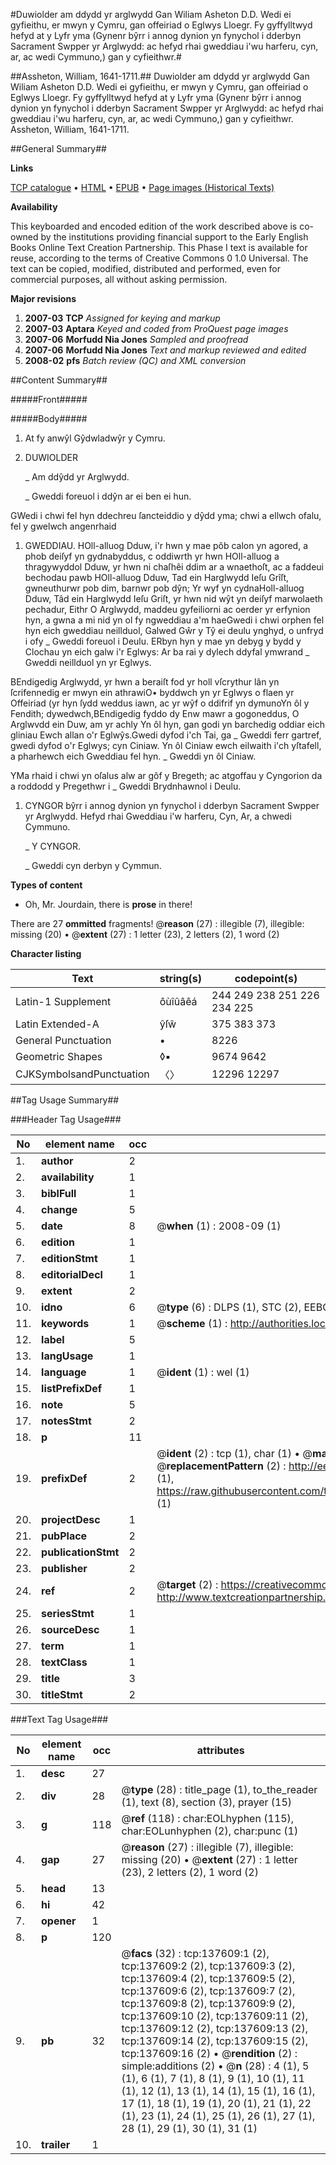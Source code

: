 #Duwiolder am ddydd yr arglwydd Gan Wiliam Asheton D.D. Wedi ei gyfieithu, er mwyn y Cymru, gan offeiriad o Eglwys Lloegr. Fy gyffylltwyd hefyd at y Lyfr yma (Gynenr bŷrr i annog dynion yn fynychol i dderbyn Sacrament Swpper yr Arglwydd: ac hefyd rhai gweddiau i'wu harferu, cyn, ar, ac wedi Cymmuno,) gan y cyfieithwr.#

##Assheton, William, 1641-1711.##
Duwiolder am ddydd yr arglwydd Gan Wiliam Asheton D.D. Wedi ei gyfieithu, er mwyn y Cymru, gan offeiriad o Eglwys Lloegr. Fy gyffylltwyd hefyd at y Lyfr yma (Gynenr bŷrr i annog dynion yn fynychol i dderbyn Sacrament Swpper yr Arglwydd: ac hefyd rhai gweddiau i'wu harferu, cyn, ar, ac wedi Cymmuno,) gan y cyfieithwr.
Assheton, William, 1641-1711.

##General Summary##

**Links**

[TCP catalogue](http://www.ota.ox.ac.uk/tcp/)  • 
[HTML](http://tei.it.ox.ac.uk/tcp/Texts-HTML/free/A75/A75742.html)  • 
[EPUB](http://tei.it.ox.ac.uk/tcp/Texts-EPUB/free/A75/A75742.epub) • 
[Page images (Historical Texts)](https://data.historicaltexts.jisc.ac.uk/view?pubId=eebo-99897977e&pageId=eebo-99897977e-137609-1)

**Availability**

This keyboarded and encoded edition of the
	       work described above is co-owned by the institutions
	       providing financial support to the Early English Books
	       Online Text Creation Partnership. This Phase I text is
	       available for reuse, according to the terms of Creative
	       Commons 0 1.0 Universal. The text can be copied,
	       modified, distributed and performed, even for
	       commercial purposes, all without asking permission.

**Major revisions**

1. __2007-03__ __TCP__ *Assigned for keying and markup*
1. __2007-03__ __Aptara__ *Keyed and coded from ProQuest page images*
1. __2007-06__ __Morfudd Nia Jones__ *Sampled and proofread*
1. __2007-06__ __Morfudd Nia Jones__ *Text and markup reviewed and edited*
1. __2008-02__ __pfs__ *Batch review (QC) and XML conversion*

##Content Summary##

#####Front#####

#####Body#####

1. At fy anwŷl Gŷdwladwŷr y Cymru.

1. DUWIOLDER

    _ Am ddŷdd yr Arglwydd.

    _ Gweddi foreuol i ddŷn ar ei ben ei hun.

GWedi i chwi fel hyn ddechreu ſancteiddio y
dŷdd yma; chwi a ellwch ofalu, fel y gwelwch
angenrhaid
1. GWEDDIAU.
HOll-alluog Dduw, i'r hwn y mae pôb calon
yn agored, a phob deiſyf yn gydnabyddus,
c oddiwrth yr hwn
HOll-alluog a thragywyddol Dduw, yr hwn
ni chaſhêi ddim ar a wnaethoſt, ac a faddeui
bechodau pawb HOll-alluog Dduw, Tad ein Harglwydd Ieſu
Grîſt, gwneuthurwr pob dim, barnwr pob
dŷn; Yr wyf yn cydnaHoll-alluog Dduw, Tâd ein Harglwydd Ieſu
Griſt, yr hwn nid wŷt yn deiſyf marwolaeth
pechadur, Eithr O Arglwydd, maddeu gyfeiliorni ac oerder yr
erfynion hyn, a gwna a mi nid yn ol fy
ngweddiau a'm haeGwedi i chwi orphen fel hyn eich gweddiau
neillduol, Galwed Gŵr y Tŷ ei deulu ynghyd, o
unfryd i ofy
    _ Gweddi foreuol i Deulu.
ERbyn hyn y mae yn debyg y bydd y Clochau
yn eich galw i'r Eglwys: Ar ba rai y
dylech ddyfal ymwrand
    _ Gweddi neillduol yn yr Eglwys.

BEndigedig Arglwydd, yr hwn a beraiſt fod
yr holl vſcrythur lân yn ſcrifennedig er
mwyn ein athrawiO• byddwch yn yr Eglwys o flaen yr Offeiriad
(yr hyn ſydd weddus iawn, ac yr wŷf o
ddifrif yn dymunoYn ôl y Fendith; dywedwch,BEndigedig fyddo dy Enw mawr a gogoneddus,
O Arglwvdd ein Duw, am yr achly
Yn ôl hyn, gan godi yn barchedig oddiar
eich gliniau Ewch allan o'r Eglwŷs.Gwedi dyfod i'ch Tai, ga
    _ Gweddi ferr gartref, gwedi dyfod o'r
Eglwys; cyn Ciniaw.
Yn ôl Ciniaw ewch eilwaith i'ch yſtafell, a
pharhewch eich Gweddiau fel hyn.
    _ Gweddi yn ôl Ciniaw.

YMa rhaid i chwi yn oſalus alw ar gôf y
Bregeth; ac atgoffau y Cyngorion da a
roddodd y Pregethwr i
    _ Gweddi Brydnhawnol i Deulu.

1. CYNGOR bŷrr i annog dynion yn fynychol
i dderbyn Sacrament Swpper yr Arglwydd.
Hefyd rhai Gweddiau i'w harferu, Cyn, Ar,
a chwedi Cymmuno.

    _ Y CYNGOR.

    _ Gweddi cyn derbyn y Cymmun.

**Types of content**

  * Oh, Mr. Jourdain, there is **prose** in there!

There are 27 **ommitted** fragments! 
 @__reason__ (27) : illegible (7), illegible: missing (20)  •  @__extent__ (27) : 1 letter (23), 2 letters (2), 1 word (2)

**Character listing**


|Text|string(s)|codepoint(s)|
|---|---|---|
|Latin-1 Supplement|ôùîûâêá|244 249 238 251 226 234 225|
|Latin Extended-A|ŷſŵ|375 383 373|
|General Punctuation|•|8226|
|Geometric Shapes|◊▪|9674 9642|
|CJKSymbolsandPunctuation|〈〉|12296 12297|

##Tag Usage Summary##

###Header Tag Usage###

|No|element name|occ|attributes|
|---|---|---|---|
|1.|__author__|2||
|2.|__availability__|1||
|3.|__biblFull__|1||
|4.|__change__|5||
|5.|__date__|8| @__when__ (1) : 2008-09 (1)|
|6.|__edition__|1||
|7.|__editionStmt__|1||
|8.|__editorialDecl__|1||
|9.|__extent__|2||
|10.|__idno__|6| @__type__ (6) : DLPS (1), STC (2), EEBO-CITATION (1), PROQUEST (1), VID (1)|
|11.|__keywords__|1| @__scheme__ (1) : http://authorities.loc.gov/ (1)|
|12.|__label__|5||
|13.|__langUsage__|1||
|14.|__language__|1| @__ident__ (1) : wel (1)|
|15.|__listPrefixDef__|1||
|16.|__note__|5||
|17.|__notesStmt__|2||
|18.|__p__|11||
|19.|__prefixDef__|2| @__ident__ (2) : tcp (1), char (1)  •  @__matchPattern__ (2) : ([0-9\-]+):([0-9IVX]+) (1), (.+) (1)  •  @__replacementPattern__ (2) : http://eebo.chadwyck.com/downloadtiff?vid=$1&page=$2 (1), https://raw.githubusercontent.com/textcreationpartnership/Texts/master/tcpchars.xml#$1 (1)|
|20.|__projectDesc__|1||
|21.|__pubPlace__|2||
|22.|__publicationStmt__|2||
|23.|__publisher__|2||
|24.|__ref__|2| @__target__ (2) : https://creativecommons.org/publicdomain/zero/1.0/ (1), http://www.textcreationpartnership.org/docs/. (1)|
|25.|__seriesStmt__|1||
|26.|__sourceDesc__|1||
|27.|__term__|1||
|28.|__textClass__|1||
|29.|__title__|3||
|30.|__titleStmt__|2||


###Text Tag Usage###

|No|element name|occ|attributes|
|---|---|---|---|
|1.|__desc__|27||
|2.|__div__|28| @__type__ (28) : title_page (1), to_the_reader (1), text (8), section (3), prayer (15)|
|3.|__g__|118| @__ref__ (118) : char:EOLhyphen (115), char:EOLunhyphen (2), char:punc (1)|
|4.|__gap__|27| @__reason__ (27) : illegible (7), illegible: missing (20)  •  @__extent__ (27) : 1 letter (23), 2 letters (2), 1 word (2)|
|5.|__head__|13||
|6.|__hi__|42||
|7.|__opener__|1||
|8.|__p__|120||
|9.|__pb__|32| @__facs__ (32) : tcp:137609:1 (2), tcp:137609:2 (2), tcp:137609:3 (2), tcp:137609:4 (2), tcp:137609:5 (2), tcp:137609:6 (2), tcp:137609:7 (2), tcp:137609:8 (2), tcp:137609:9 (2), tcp:137609:10 (2), tcp:137609:11 (2), tcp:137609:12 (2), tcp:137609:13 (2), tcp:137609:14 (2), tcp:137609:15 (2), tcp:137609:16 (2)  •  @__rendition__ (2) : simple:additions (2)  •  @__n__ (28) : 4 (1), 5 (1), 6 (1), 7 (1), 8 (1), 9 (1), 10 (1), 11 (1), 12 (1), 13 (1), 14 (1), 15 (1), 16 (1), 17 (1), 18 (1), 19 (1), 20 (1), 21 (1), 22 (1), 23 (1), 24 (1), 25 (1), 26 (1), 27 (1), 28 (1), 29 (1), 30 (1), 31 (1)|
|10.|__trailer__|1||
